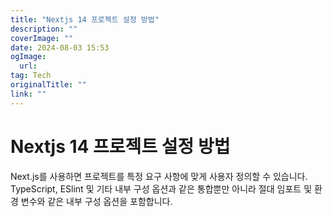 ```yaml
---
title: "Nextjs 14 프로젝트 설정 방법"
description: ""
coverImage: ""
date: 2024-08-03 15:53
ogImage: 
  url: 
tag: Tech
originalTitle: ""
link: ""
---
```




# Nextjs 14 프로젝트 설정 방법

Next.js를 사용하면 프로젝트를 특정 요구 사항에 맞게 사용자 정의할 수 있습니다. TypeScript, ESlint 및 기타 내부 구성 옵션과 같은 통합뿐만 아니라 절대 임포트 및 환경 변수와 같은 내부 구성 옵션을 포함합니다.

<div class="content-ad"></div>
